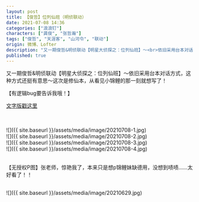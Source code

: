```yaml
---
layout: post
title: 【俊哲】位列仙班（明侦联动）
date: 2021-07-08 14:36
categories: ["浪浪钉"]
characters: ["龚俊", "张哲瀚"]
tags: ["俊哲", "天涯客", "山河令", "联动"]
origin: 微博、Lofter
description: "又一期俊哲&明侦联动【明星大侦探之：位列仙班】～<br>依旧采用台本对话方式，这种方式还挺有意思～<br>这次是修仙本，从看见小锦鲤的那一刻就想写了！<br>【有逻辑bug要告诉我哦！】<br><a href='{{site.baseurl}}{{page.url}}'><img src='{{ site.baseurl }}/assets/media/image/20210629.jpg' style='height: 200px; width: auto; object-fit: scale-down;'></a>"
published: true
---
```


又一期俊哲&明侦联动【明星大侦探之：位列仙班】～依旧采用台本对话方式，这种方式还挺有意思～这次是修仙本，从看见小锦鲤的那一刻就想写了！

【有逻辑bug要告诉我哦！】

[文字版戳这里](https://www.chongya.com/update/dface0eebd9d4fa69babb4a3d6265bf5)

<br>
<br>
![]({{ site.baseurl }}/assets/media/image/20210708-1.jpg)
<br>
![]({{ site.baseurl }}/assets/media/image/20210708-2.jpg)
<br>
![]({{ site.baseurl }}/assets/media/image/20210708-3.jpg)
<br>
![]({{ site.baseurl }}/assets/media/image/20210708-4.jpg)
<br><br>


【无授权P图】张老师，惊艳我了，本来只是想p锦鲤妹缺德用，没想到啧啧……太好看了！！

<br>
![]({{ site.baseurl }}/assets/media/image/20210629.jpg)
<br>
